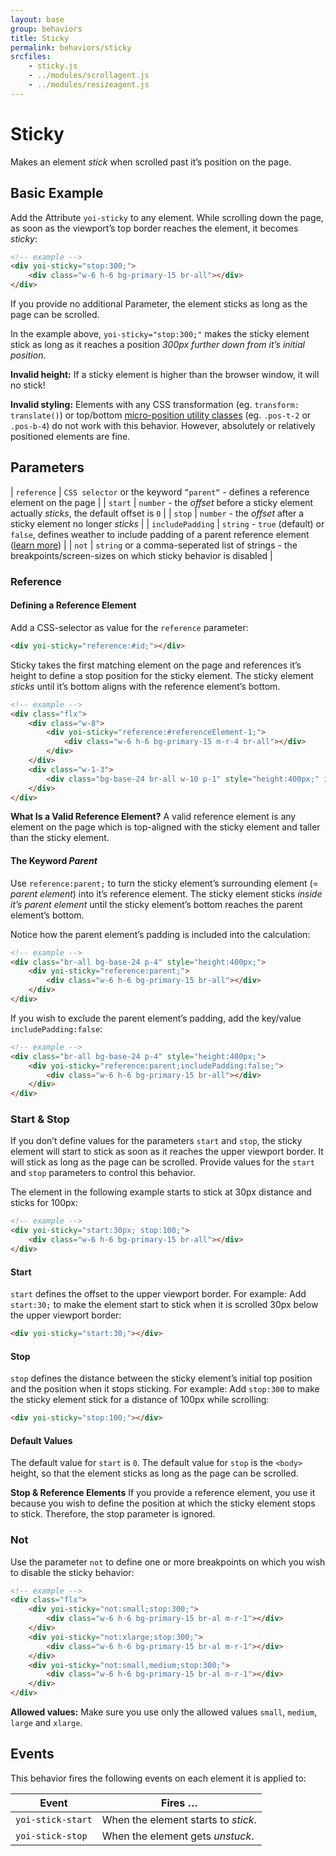 ```yaml
---
layout: base
group: behaviors
title: Sticky
permalink: behaviors/sticky
srcfiles:
    - sticky.js
    - ../modules/scrollagent.js
    - ../modules/resizeagent.js
---
```


# Sticky

<p class="intro">Makes an element <i>stick</i> when scrolled past it’s position on the page.</p>

## Basic Example

Add the Attribute `yoi-sticky` to any element. While scrolling down the page, as soon as the viewport’s top border reaches the element, it becomes *sticky*:

```html
<!-- example -->
<div yoi-sticky="stop:300;">
    <div class="w-6 h-6 bg-primary-15 br-all"></div>
</div>
```

<p class="hint hint--primary">If you provide no additional Parameter, the element sticks as long as the page can be scrolled.</p>

In the example above, `yoi-sticky="stop:300;"` makes the sticky element stick as long as it reaches a position *300px further down from it’s initial position*.

<p class="hint hint--negative"><b>Invalid height:</b> If a sticky element is higher than the browser window, it will no stick!</p>

<p class="hint hint--negative"><b>Invalid styling:</b> Elements with any CSS transformation (eg. <code>transform: translate()</code>) or top/bottom <a href="{{ site.github.url }}/utilities/layout.html#micro-positioning">micro-position utility classes</a> (eg. <code>.pos-t-2</code> or <code>.pos-b-4</code>) do not work with this behavior. However, absolutely or relatively positioned elements are fine.</p>

## Parameters

| `reference`      | `CSS selector` or the keyword `”parent“` - defines a reference element on the page                                                           |
| `start`          | `number` - the *offset* before a sticky element actually *sticks*, the default offset is `0`                                                 |
| `stop`           | `number` - the *offset* after a sticky element no longer *sticks*                                                                            |
| `includePadding` | `string` - `true` (default) or `false`, defines weather to include padding of a parent reference element ([learn more](behaviors/sticky.html#the-keyword-parent)) |
| `not`            | `string` or a comma-seperated list of strings - the breakpoints/screen-sizes on which sticky behavior is disabled                           |

### Reference

#### Defining a Reference Element

Add a CSS-selector as value for the `reference` parameter:

```html
<div yoi-sticky="reference:#id;"></div>
```

Sticky takes the first matching element on the page and references it’s height to define a stop position for the sticky element. The sticky element *sticks* until it’s bottom aligns with the reference element’s bottom.

```html
<!-- example -->
<div class="flx">
    <div class="w-8">
        <div yoi-sticky="reference:#referenceElement-1;">
            <div class="w-6 h-6 bg-primary-15 m-r-4 br-all"></div>
        </div>
    </div>
    <div class="w-1-3">
        <div class="bg-base-24 br-all w-10 p-1" style="height:400px;" id="referenceElement-1"></div>
    </div>
</div>
```

<p class="hint hint--primary"><b>What Is a Valid Reference Element?</b> A valid reference element is any element on the page which is top-aligned with the sticky element and taller than the sticky element.</p>

#### The Keyword *Parent*

Use `reference:parent;` to turn the sticky element’s surrounding element (= *parent element*) into it’s reference element. The sticky element sticks *inside it’s parent element* until the sticky element’s bottom reaches the parent element’s bottom.

Notice how the parent element’s padding is included into the calculation:

```html
<!-- example -->
<div class="br-all bg-base-24 p-4" style="height:400px;">
    <div yoi-sticky="reference:parent;">
        <div class="w-6 h-6 bg-primary-15 br-all"></div>
    </div>
</div>
```

If you wish to exclude the parent element’s padding, add the key/value `includePadding:false`:

```html
<!-- example -->
<div class="br-all bg-base-24 p-4" style="height:400px;">
    <div yoi-sticky="reference:parent;includePadding:false;">
        <div class="w-6 h-6 bg-primary-15 br-all"></div>
    </div>
</div>
```

### Start & Stop

If you don’t define values for the parameters `start` and `stop`, the sticky element will start to stick as soon as it reaches the upper viewport border. It will stick as long as the page can be scrolled. Provide values for the `start` and `stop` parameters to control this behavior.

The element in the following example starts to stick at 30px distance and sticks for 100px:

```html
<!-- example -->
<div yoi-sticky="start:30px; stop:100;">
    <div class="w-6 h-6 bg-primary-15 br-all"></div>
</div>
```

#### Start

`start` defines the offset to the upper viewport border. For example: Add `start:30;` to make the element start to stick when it is scrolled 30px below the upper viewport border:

```html
<div yoi-sticky="start:30;"></div>
```

#### Stop

`stop` defines the distance between the sticky element’s initial top position and the position when it stops sticking. For example: Add `stop:300` to make the sticky element stick for a distance of 100px while scrolling:

```html
<div yoi-sticky="stop:100;"></div>
```

#### Default Values

The default value for `start` is `0`. The default value for `stop` is the `<body>` height, so that the element sticks as long as the page can be scrolled.

<p class="hint hint--primary"><b>Stop & Reference Elements</b> If you provide a reference element, you use it because you wish to define the position at which the sticky element stops to stick. Therefore, the stop parameter is ignored.</p>

### Not

Use the parameter `not` to define one or more breakpoints on which you wish to disable the sticky behavior:

```html
<!-- example -->
<div class="flx">
    <div yoi-sticky="not:small;stop:300;">
        <div class="w-6 h-6 bg-primary-15 br-al m-r-1"></div>
    </div>
    <div yoi-sticky="not:xlarge;stop:300;">
        <div class="w-6 h-6 bg-primary-15 br-al m-r-1"></div>
    </div>
    <div yoi-sticky="not:small,medium;stop:300;">
        <div class="w-6 h-6 bg-primary-15 br-al m-r-1"></div>
    </div>
</div>
```

<p class="hint hint--primary"><b>Allowed values:</b> Make sure you use only the allowed values <code>small</code>, <code>medium</code>, <code>large</code> and <code>xlarge</code>.</p>

## Events

This behavior fires the following events on each element it is applied to:

| Event             | Fires …                                   |
| ----------------- | ----------------------------------------- |
| `yoi-stick-start` | When the element starts to *stick*.       |
| `yoi-stick-stop`  | When the element gets *unstuck*.          |
